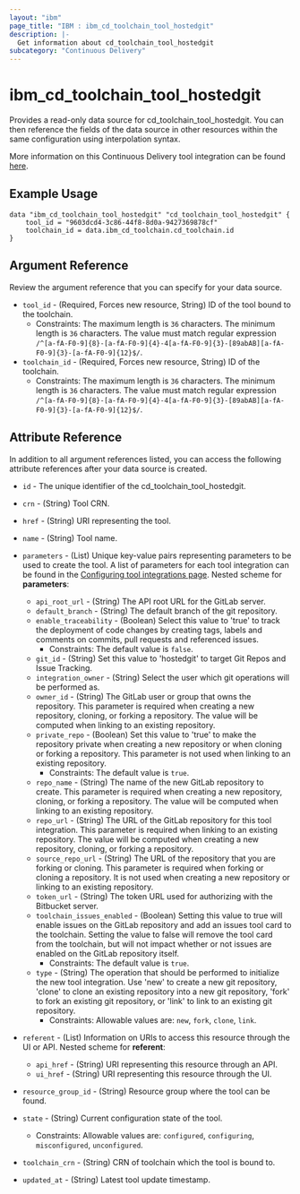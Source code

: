 ```yaml
---
layout: "ibm"
page_title: "IBM : ibm_cd_toolchain_tool_hostedgit"
description: |-
  Get information about cd_toolchain_tool_hostedgit
subcategory: "Continuous Delivery"
---
```


# ibm_cd_toolchain_tool_hostedgit

Provides a read-only data source for cd_toolchain_tool_hostedgit. You can then reference the fields of the data source in other resources within the same configuration using interpolation syntax.

More information on this Continuous Delivery tool integration can be found [here](https://cloud.ibm.com/docs/ContinuousDelivery?topic=ContinuousDelivery-grit).

## Example Usage

```hcl
data "ibm_cd_toolchain_tool_hostedgit" "cd_toolchain_tool_hostedgit" {
	tool_id = "9603dcd4-3c86-44f8-8d0a-9427369878cf"
	toolchain_id = data.ibm_cd_toolchain.cd_toolchain.id
}
```

## Argument Reference

Review the argument reference that you can specify for your data source.

* `tool_id` - (Required, Forces new resource, String) ID of the tool bound to the toolchain.
  * Constraints: The maximum length is `36` characters. The minimum length is `36` characters. The value must match regular expression `/^[a-fA-F0-9]{8}-[a-fA-F0-9]{4}-4[a-fA-F0-9]{3}-[89abAB][a-fA-F0-9]{3}-[a-fA-F0-9]{12}$/`.
* `toolchain_id` - (Required, Forces new resource, String) ID of the toolchain.
  * Constraints: The maximum length is `36` characters. The minimum length is `36` characters. The value must match regular expression `/^[a-fA-F0-9]{8}-[a-fA-F0-9]{4}-4[a-fA-F0-9]{3}-[89abAB][a-fA-F0-9]{3}-[a-fA-F0-9]{12}$/`.

## Attribute Reference

In addition to all argument references listed, you can access the following attribute references after your data source is created.

* `id` - The unique identifier of the cd_toolchain_tool_hostedgit.
* `crn` - (String) Tool CRN.

* `href` - (String) URI representing the tool.

* `name` - (String) Tool name.

* `parameters` - (List) Unique key-value pairs representing parameters to be used to create the tool. A list of parameters for each tool integration can be found in the <a href="https://cloud.ibm.com/docs/ContinuousDelivery?topic=ContinuousDelivery-integrations">Configuring tool integrations page</a>.
Nested scheme for **parameters**:
	* `api_root_url` - (String) The API root URL for the GitLab server.
	* `default_branch` - (String) The default branch of the git repository.
	* `enable_traceability` - (Boolean) Select this value to 'true' to track the deployment of code changes by creating tags, labels and comments on commits, pull requests and referenced issues.
	  * Constraints: The default value is `false`.
	* `git_id` - (String) Set this value to 'hostedgit' to target Git Repos and Issue Tracking.
	* `integration_owner` - (String) Select the user which git operations will be performed as.
	* `owner_id` - (String) The GitLab user or group that owns the repository.  This parameter is required when creating a new repository, cloning, or forking a repository.  The value will be computed when linking to an existing repository.
	* `private_repo` - (Boolean) Set this value to 'true' to make the repository private when creating a new repository or when cloning or forking a repository.  This parameter is not used when linking to an existing repository.
	  * Constraints: The default value is `true`.
	* `repo_name` - (String) The name of the new GitLab repository to create.  This parameter is required when creating a new repository, cloning, or forking a repository.  The value will be computed when linking to an existing repository.
	* `repo_url` - (String) The URL of the GitLab repository for this tool integration.  This parameter is required when linking to an existing repository.  The value will be computed when creating a new repository, cloning, or forking a repository.
	* `source_repo_url` - (String) The URL of the repository that you are forking or cloning.  This parameter is required when forking or cloning a repository.  It is not used when creating a new repository or linking to an existing repository.
	* `token_url` - (String) The token URL used for authorizing with the Bitbucket server.
	* `toolchain_issues_enabled` - (Boolean) Setting this value to true will enable issues on the GitLab repository and add an issues tool card to the toolchain.  Setting the value to false will remove the tool card from the toolchain, but will not impact whether or not issues are enabled on the GitLab repository itself.
	  * Constraints: The default value is `true`.
	* `type` - (String) The operation that should be performed to initialize the new tool integration.  Use 'new' to create a new git repository, 'clone' to clone an existing repository into a new git repository, 'fork' to fork an existing git repository, or 'link' to link to an existing git repository.
	  * Constraints: Allowable values are: `new`, `fork`, `clone`, `link`.

* `referent` - (List) Information on URIs to access this resource through the UI or API.
Nested scheme for **referent**:
	* `api_href` - (String) URI representing this resource through an API.
	* `ui_href` - (String) URI representing this resource through the UI.

* `resource_group_id` - (String) Resource group where the tool can be found.

* `state` - (String) Current configuration state of the tool.
  * Constraints: Allowable values are: `configured`, `configuring`, `misconfigured`, `unconfigured`.

* `toolchain_crn` - (String) CRN of toolchain which the tool is bound to.


* `updated_at` - (String) Latest tool update timestamp.

